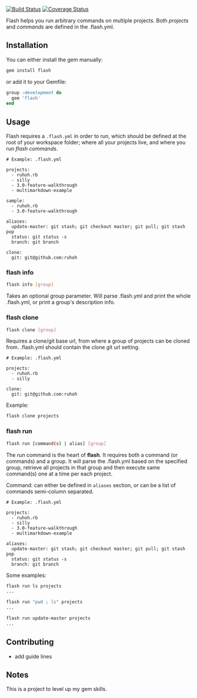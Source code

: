 [![Build Status](https://travis-ci.org/colmarius/flash.svg?branch=master)](https://travis-ci.org/colmarius/flash)
[![Coverage Status](https://img.shields.io/coveralls/colmarius/flash.svg)](https://coveralls.io/r/colmarius/flash?branch=master)

Flash helps you run arbitrary commands on multiple projects. Both _projects_ and _commands_ are defined in the .flash.yml.

## Installation

You can either install the gem manually:

```bash
gem install flash
```

or add it to your Gemfile:

```ruby
group :development do
  gem 'flash'
end
```

## Usage

Flash requires a `.flash.yml` in order to run, which should be defined at the root of your workspace folder; where all your projects live, and where you run _flash commands_.

```
# Example: .flash.yml

projects:
  - ruhoh.rb
  - silly
  - 3.0-feature-walkthrough
  - multimarkdown-example

sample:
  - ruhoh.rb
  - 3.0-feature-walkthrough

aliases:
  update-master: git stash; git checkout master; git pull; git stash pop
  status: git status -s
  branch: git branch

clone:
  git: git@github.com:ruhoh
```

### flash info

```bash
flash info [group]
```

Takes an optional group parameter. Will parse .flash.yml and print the whole .flash.yml, or print a group's description info.

### flash clone

```bash
flash clone [group]
```

Requires a clone/git base url, from where a group of projects can be cloned from. .flash.yml should contain the clone git url setting.

```
# Example: .flash.yml

projects:
  - ruhoh.rb
  - silly

clone:
  git: git@github.com:ruhoh
```

Example:

```bash
flash clone projects
```

### flash run

```bash
flash run [command(s) | alias] [group]
```

The _run_ command is the heart of __flash__. It requires both a command (or commands) and a group. It will parse the .flash.yml based on the specified group, retrieve all projects in that group and then execute same command(s) one at a time per each project.


Command: can either be defined in `aliases` section, or can be a list of commands semi-column separated.

```
# Example: .flash.yml

projects:
  - ruhoh.rb
  - silly
  - 3.0-feature-walkthrough
  - multimarkdown-example

aliases:
  update-master: git stash; git checkout master; git pull; git stash pop
  status: git status -s
  branch: git branch
```


Some examples:

```bash
flash run ls projects
...

flash run "pwd ; ls" projects
...

flash run update-master projects
...
```

## Contributing

- add guide lines

## Notes

This is a project to level up my gem skills.
